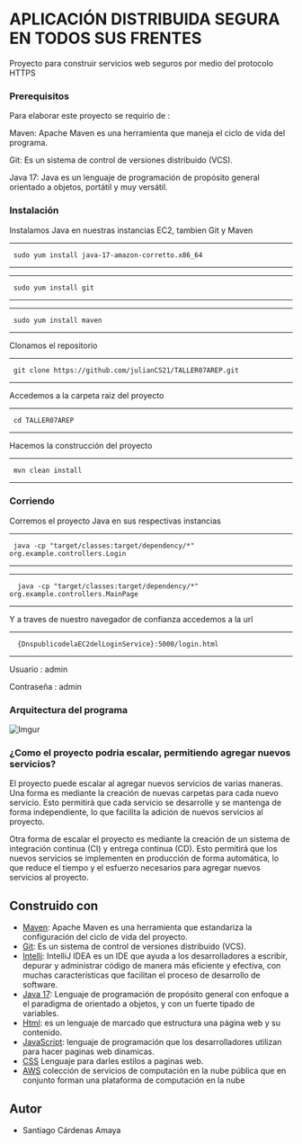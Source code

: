 # APLICACIÓN DISTRIBUIDA SEGURA EN TODOS SUS FRENTES

Proyecto para construir servicios web seguros por medio del protocolo HTTPS

### Prerequisitos

Para elaborar este proyecto se requirio de : 

Maven: Apache Maven es una herramienta que maneja el ciclo de vida del programa.

Git: Es un sistema de control de versiones distribuido (VCS).

Java 17: Java es un lenguaje de programación de propósito general orientado a objetos, portátil y muy versátil.


### Instalación

Instalamos Java en nuestras instancias EC2, tambien Git y Maven

---
	 sudo yum install java-17-amazon-corretto.x86_64
---

---
	 sudo yum install git
---

---
	 sudo yum install maven
---

Clonamos el repositorio

---
     git clone https://github.com/julianCS21/TALLER07AREP.git
---
  

Accedemos a la carpeta raiz del proyecto


---
     cd TALLER07AREP
---

Hacemos la construcción del proyecto

---
	 mvn clean install
---


### Corriendo

Corremos el proyecto Java en sus respectivas instancias


---
	 java -cp "target/classes:target/dependency/*" org.example.controllers.Login
---

---
	  java -cp "target/classes:target/dependency/*" org.example.controllers.MainPage
---



Y a traves de nuestro navegador de confianza accedemos a la url

---
	  {DnspublicodelaEC2delLoginService}:5000/login.html
---

Usuario : admin

Contraseña : admin

### Arquitectura del programa


![Imgur](https://i.imgur.com/Z5yzYqJ.png)



 ### ¿Como el proyecto podria escalar, permitiendo agregar nuevos servicios?


El proyecto puede escalar al agregar nuevos servicios de varias maneras. Una forma es mediante la creación de nuevas carpetas para cada nuevo servicio. Esto permitirá que cada servicio se desarrolle y se mantenga de forma independiente, lo que facilita la adición de nuevos servicios al proyecto.

Otra forma de escalar el proyecto es mediante la creación de un sistema de integración continua (CI) y entrega continua (CD). Esto permitirá que los nuevos servicios se implementen en producción de forma automática, lo que reduce el tiempo y el esfuerzo necesarios para agregar nuevos servicios al proyecto.


## Construido con

* [Maven](https://maven.apache.org/): Apache Maven es una herramienta que estandariza la configuración del ciclo de vida del proyecto.
* [Git](https://rometools.github.io/rome/):  Es un sistema de control de versiones distribuido (VCS).
* [Intellj](https://www.jetbrains.com/es-es/idea/): IntelliJ IDEA es un IDE que ayuda a los desarrolladores a escribir, depurar y administrar código de manera más eficiente y efectiva, con muchas características que facilitan el proceso de desarrollo de software.
* [Java 17](https://www.java.com/es/): Lenguaje de programación de propósito general con enfoque a el paradigma de orientado a objetos, y con un fuerte tipado de variables.
* [Html](https://developer.mozilla.org/es/docs/Learn/Getting_started_with_the_web/HTML_basics): es un lenguaje de marcado que estructura una página web y su contenido.
* [JavaScript](https://developer.mozilla.org/es/docs/Learn/JavaScript/First_steps/What_is_JavaScript): lenguaje de programación que los desarrolladores utilizan para hacer paginas web dinamicas.
* [CSS](https://developer.mozilla.org/es/docs/Web/CSS) Lenguaje para darles estilos a paginas web.
* [AWS](https://aws.amazon.com/es/free/?trk=8fa18207-f2c2-4587-81a1-f2a3648571b3&sc_channel=ps&ef_id=CjwKCAjwseSoBhBXEiwA9iZtxmEwAgfk7jPE4NlzdkF60BOim6V2loEW5eNT7e8yJcbyO0g8dZpJaBoCRIEQAvD_BwE:G:s&s_kwcid=AL!4422!3!647999789205!e!!g!!aws!19685287144!146461596896&gclid=CjwKCAjwseSoBhBXEiwA9iZtxmEwAgfk7jPE4NlzdkF60BOim6V2loEW5eNT7e8yJcbyO0g8dZpJaBoCRIEQAvD_BwE&all-free-tier.sort-by=item.additionalFields.SortRank&all-free-tier.sort-order=asc&awsf.Free%20Tier%20Types=*all&awsf.Free%20Tier%20Categories=*all) colección de servicios de computación en la nube pública que en conjunto forman una plataforma de computación en la nube


## Autor
* Santiago Cárdenas Amaya